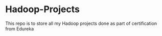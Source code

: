 # Hadoop-Projects
This repo is to store all my Hadoop projects done as part of certification from Edureka
